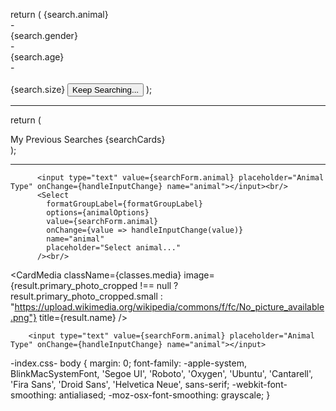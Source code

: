 return (
<Card className={classes.root} variant="outlined">
<CardContent>
<Typography variant="body2" component="p">
{search.animal}
<br /> -
<br />
{search.gender}
<br /> -
<br />
{search.age}
<br /> -
<br />  
 {search.size}
</Typography>
</CardContent>
<CardActions>
<Button size="small">Keep Searching...</Button>
</CardActions>
</Card>
);

---

return (
<div className={classes.root}>
<Grid container spacing={5}>
<Grid item xs={12}>
<Paper className={classes.paper}>My Previous Searches</Paper>
</Grid>
{searchCards}
</Grid>
</div>
);

---

<FormControl className={classes.formControl}>
</FormControl>

          <input type="text" value={searchForm.animal} placeholder="Animal Type" onChange={handleInputChange} name="animal"></input><br/>
          <Select 
            formatGroupLabel={formatGroupLabel}
            options={animalOptions}
            value={searchForm.animal}
            onChange={value => handleInputChange(value)}
            name="animal"
            placeholder="Select animal..."
          /><br/>

<CardMedia
          className={classes.media}
          image={result.primary_photo_cropped !== null ? result.primary_photo_cropped.small : "https://upload.wikimedia.org/wikipedia/commons/f/fc/No_picture_available.png"}
          title={result.name}
        />

        <input type="text" value={searchForm.animal} placeholder="Animal Type" onChange={handleInputChange} name="animal"></input>

-index.css-
body {
  margin: 0;
  font-family: -apple-system, BlinkMacSystemFont, 'Segoe UI', 'Roboto', 'Oxygen',
    'Ubuntu', 'Cantarell', 'Fira Sans', 'Droid Sans', 'Helvetica Neue',
    sans-serif;
  -webkit-font-smoothing: antialiased;
  -moz-osx-font-smoothing: grayscale;
}